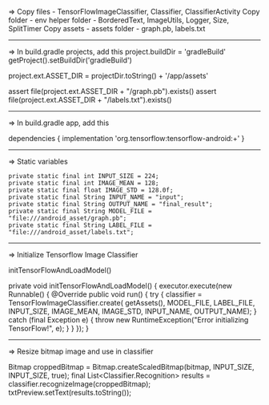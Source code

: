 
=> Copy files - TensorFlowImageClassifier, Classifier, ClassifierActivity
   Copy folder - env helper folder - BorderedText, ImageUtils, Logger, Size, SplitTimer
   Copy assets - assets folder - graph.pb, labels.txt

------------------------------------------------------

=> In build.gradle projects, add this
project.buildDir = 'gradleBuild'
getProject().setBuildDir('gradleBuild')

project.ext.ASSET_DIR = projectDir.toString() + '/app/assets'

assert file(project.ext.ASSET_DIR + "/graph.pb").exists()
assert file(project.ext.ASSET_DIR + "/labels.txt").exists()

------------------------------------------------------
=> In build.gradle app, add this

dependencies {
    implementation 'org.tensorflow:tensorflow-android:+'
}

------------------------------------------------------

=> Static variables

    private static final int INPUT_SIZE = 224;
    private static final int IMAGE_MEAN = 128;
    private static final float IMAGE_STD = 128.0f;
    private static final String INPUT_NAME = "input";
    private static final String OUTPUT_NAME = "final_result";
    private static final String MODEL_FILE = "file:///android_asset/graph.pb";
    private static final String LABEL_FILE = "file:///android_asset/labels.txt";

------------------------------------------------------

=> Initialize Tensorflow Image Classifier

initTensorFlowAndLoadModel()

private void initTensorFlowAndLoadModel() {
        executor.execute(new Runnable() {
            @Override
            public void run() {
                try {
                    classifier =
                            TensorFlowImageClassifier.create(
                                    getAssets(),
                                    MODEL_FILE,
                                    LABEL_FILE,
                                    INPUT_SIZE,
                                    IMAGE_MEAN,
                                    IMAGE_STD,
                                    INPUT_NAME,
                                    OUTPUT_NAME);
                } catch (final Exception e) {
                    throw new RuntimeException("Error initializing TensorFlow!", e);
                }
            }
        });
}

------------------------------------------------------

=> Resize bitmap image and use in classifier

Bitmap croppedBitmap = Bitmap.createScaledBitmap(bitmap, INPUT_SIZE, INPUT_SIZE, true);
final List<Classifier.Recognition> results = classifier.recognizeImage(croppedBitmap);
txtPreview.setText(results.toString());